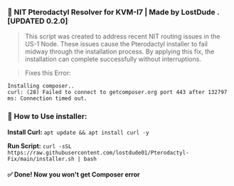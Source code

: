 ### 🚀 NIT Pterodactyl Resolver for KVM-I7 | Made by LostDude . [UPDATED 0.2.0]

> This script was created to address recent NIT routing issues in the US-1 Node. These issues cause the Pterodactyl installer to fail midway through the installation process. By applying this fix, the installation can complete successfully without interruptions.

> Fixes this Error:

```
Installing composer..
curl: (28) Failed to connect to getcomposer.org port 443 after 132797 ms: Connection timed out.
```

### 📕 How to Use installer:

**Install Curl:** ```apt update && apt install curl -y```

**Run Script:** ```curl -sSL https://raw.githubusercontent.com/lostdude01/Pterodactyl-Fix/main/installer.sh | bash```

#### ✅ Done! Now you won't get Composer error



